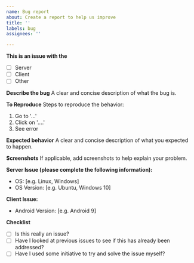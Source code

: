```yaml
---
name: Bug report
about: Create a report to help us improve
title: ''
labels: bug
assignees: ''

---
```


**This is an issue with the**
- [ ] Server
- [ ] Client
- [ ] Other

**Describe the bug**
A clear and concise description of what the bug is.

**To Reproduce**
Steps to reproduce the behavior:
1. Go to '...'
2. Click on '....'
3. See error

**Expected behavior**
A clear and concise description of what you expected to happen.

**Screenshots**
If applicable, add screenshots to help explain your problem.

**Server Issue (please complete the following information):**
 - OS: [e.g. Linux, Windows]
 - OS Version: [e.g. Ubuntu, Windows 10]

**Client Issue:**
 - Android Version: [e.g. Android 9]

**Checklist**
 - [ ] Is this really an issue?
 - [ ] Have I looked at previous issues to see if this has already been addressed?
 - [ ] Have I used some initiative to try and solve the issue myself?
